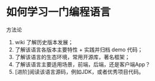 # 如何学习一门编程语言

方法论
1. wiki 了解历史版本发展；
2. 了解该语言各版本主要特性 + 实践并归档 demo 代码；
3. 了解该语言的生态环境，常用开源库，著名框架；
4. 了解该语言主要适用场景，前端，后端，还是客户端App？
5. [进阶]阅读该语言源码，例如JDK，或者优秀项目代码。